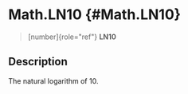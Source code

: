 Math.LN10 {#Math.LN10}
=========

> [number]{role="ref"} **LN10**

Description
-----------

The natural logarithm of 10.

